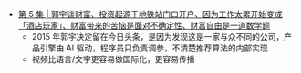 - [第 5 集 | 郭宇谈财富、投资起源于地铁站门口开户、因为工作太累开始变成「酒店玩家」、财富带来的苦恼是面对不确定性、财富自由是一道数学题](https://www.youtube.com/watch?v=tWmNN87VvcE)
	- 2015 年郭宇决定留在今日头条，是因为发现这是一家与众不同的公司，产品引擎由 AI 驱动，程序员只负责调参，不清楚推荐算法的内部实现
	- 视频比语言/文字更容易做国际化，更容易传播